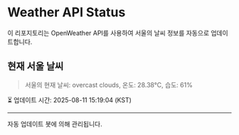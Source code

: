 
# Weather API Status

이 리포지토리는 OpenWeather API를 사용하여 서울의 날씨 정보를 자동으로 업데이트합니다.

## 현재 서울 날씨
> 서울의 현재 날씨: overcast clouds, 온도: 28.38°C, 습도: 61%

⏳ 업데이트 시간: 2025-08-11 15:19:04 (KST)

---
자동 업데이트 봇에 의해 관리됩니다.
